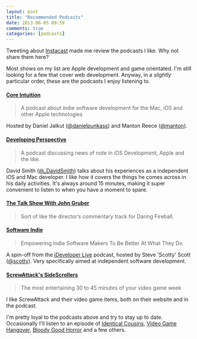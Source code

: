 ```yaml
---
layout: post
title: "Recommended Podcasts"
date: 2013-06-05 09:59
comments: true
categories: [podcasts]
---
```


Tweeting about [Instacast](http://vemedio.com/products/instacast3) made me review the podcasts I like. Why not share them here?

<!-- more -->

Most shows on my list are Apple development and game orientated. I'm still looking for a few that cover web development. Anyway, in a _slightly_ particular order, these are the podcasts I enjoy listening to.

#### [Core Intuition](http://www.coreint.org/)
> A podcast about indie software development for the Mac, iOS and other Apple technologies

Hosted by Daniel Jalkut ([@danielpunkass](http://twitter.com/danielpunkass)) and Manton Reece ([@manton](https://alpha.app.net/manton)).

#### [Developing Perspective](http://developingperspective.com/)
> A podcast discussing news of note in iOS Development, Apple and the like.

David Smith ([@_DavidSmith](https://twitter.com/_DavidSmith)) talks about his experiences as a independent iOS and Mac developer. I like how it covers the things he comes across in his daily activities. It's always around 15 minutes, making it super convenient to listen to when you have a moment to spare.

#### [The Talk Show With John Gruber](http://muleradio.net/thetalkshow)
> Sort of like the director’s commentary track for Daring Fireball.

#### [Software Indie](http://softwareindie.com/)
> Empowering Indie Software Makers To Be Better At What They Do

A spin-off from the [iDeveloper Live](http://ideveloper.tv/podcast/ideveloperlive.html) podcast, hosted by Steve 'Scotty' Scott ([@scotty](https://alpha.app.net/scotty)). Very specifically aimed at independent software development.

#### [ScrewAttack's SideScrollers](http://www.screwattack.com/shows/originals/sidescrollers)
> The most entertaining 30 to 45 minutes of your video game week

I like ScrewAttack and their video game items, both on their website and in the podcast.
  
I'm pretty loyal to the podcasts above and try to stay up to date. Occasionally I'll listen to an episode of [Identical Cousins](http://identicalcousins.net/), [Video Game Hangover](http://vghangover.com), [Bloody Good Horror](http://www.bloodygoodhorror.com/) and a few others.
